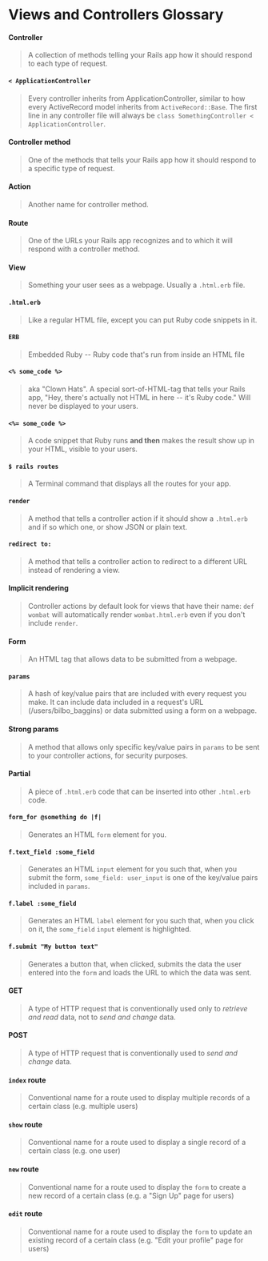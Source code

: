 # Views and Controllers Glossary

#### Controller
> A collection of methods telling your Rails app how it should respond to each type of request.

#### `< ApplicationController`
> Every controller inherits from ApplicationController, similar to how every ActiveRecord model inherits from `ActiveRecord::Base`. The first line in any controller file will always be `class SomethingController < ApplicationController`.

#### Controller method
> One of the methods that tells your Rails app how it should respond to a specific type of request.

#### Action
> Another name for controller method.

#### Route
> One of the URLs your Rails app recognizes and to which it will respond with a controller method.

#### View
> Something your user sees as a webpage. Usually a `.html.erb` file.

#### `.html.erb`
> Like a regular HTML file, except you can put Ruby code snippets in it.

#### `ERB`
> Embedded Ruby -- Ruby code that's run from inside an HTML file

#### `<% some_code %>`
> aka "Clown Hats". A special sort-of-HTML-tag that tells your Rails app, "Hey, there's actually not HTML in here -- it's Ruby code." Will never be displayed to your users.

#### `<%= some_code %>`
> A code snippet that Ruby runs **and then** makes the result show up in your HTML, visible to your users.

#### `$ rails routes`
> A Terminal command that displays all the routes for your app.

#### `render`
> A method that tells a controller action if it should show a `.html.erb` and if so which one, or show JSON or plain text.

#### `redirect to:`
> A method that tells a controller action to redirect to a different URL instead of rendering a view.

#### Implicit rendering
> Controller actions by default look for views that have their name: `def wombat` will automatically render `wombat.html.erb` even if you don't include `render`.

#### Form
> An HTML tag that allows data to be submitted from a webpage.

#### `params`
> A hash of key/value pairs that are included with every request you make. It can include data included in a request's URL (/users/bilbo_baggins) or data submitted using a form on a webpage.

#### Strong params
> A method that allows only specific key/value pairs in `params` to be sent to your controller actions, for security purposes.

#### Partial
> A piece of `.html.erb` code that can be inserted into other `.html.erb` code.

#### `form_for @something do |f|`
> Generates an HTML `form` element for you.

#### `f.text_field :some_field`
> Generates an HTML `input` element for you such that, when you submit the form, `some_field: user_input` is one of the key/value pairs included in `params`.

#### `f.label :some_field`
> Generates an HTML `label` element for you such that, when you click on it, the `some_field` `input` element is highlighted.

#### `f.submit "My button text"`
> Generates a button that, when clicked, submits the data the user entered into the `form` and loads the URL to which the data was sent.

#### GET
> A type of HTTP request that is conventionally used only to *retrieve and read* data, not to *send and change* data.

#### POST
> A type of HTTP request that is conventionally used to *send and change* data.

#### `index` route
> Conventional name for a route used to display multiple records of a certain class (e.g. multiple users)

#### `show` route
> Conventional name for a route used to display a single record of a certain class (e.g. one user)

#### `new` route
> Conventional name for a route used to display the `form` to create a new record of a certain class (e.g. a "Sign Up" page for users)

#### `edit` route
> Conventional name for a route used to display the `form` to update an existing record of a certain class (e.g. "Edit your profile" page for users)
